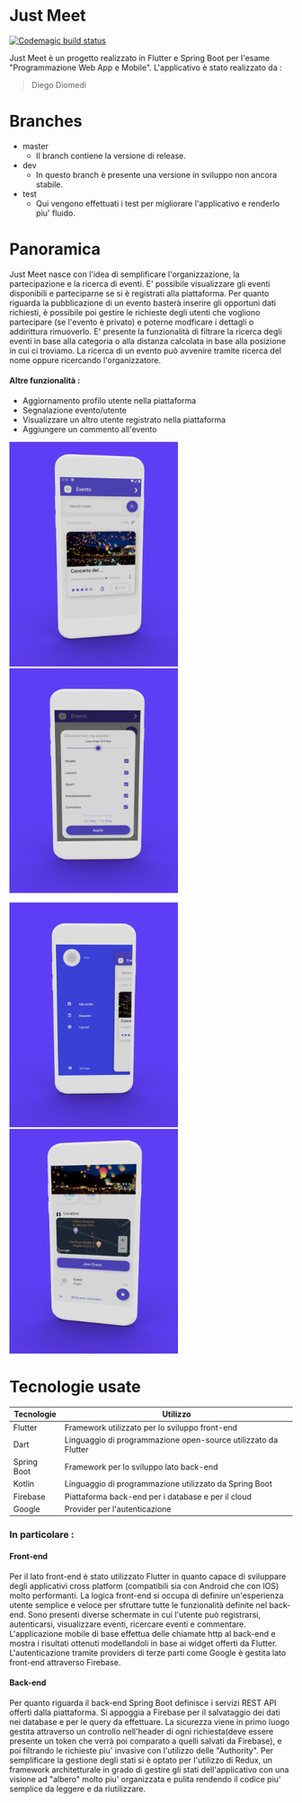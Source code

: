 # Just Meet

[![Codemagic build status](https://api.codemagic.io/apps/5e65fef49399a26267397a0a/5e65fef49399a26267397a09/status_badge.svg)](https://codemagic.io/apps/5e65fef49399a26267397a0a/5e65fef49399a26267397a09/latest_build)

Just Meet è un progetto realizzato in Flutter e Spring Boot per l'esame "Programmazione Web App e Mobile". L'applicativo è stato realizzato da :

  > Diego Diomedi

# Branches
  - master
    - Il branch contiene la versione di release.
  - dev
    - In questo branch è presente una versione in sviluppo non ancora stabile.
  - test
    - Qui vengono effettuati i test per migliorare l'applicativo e renderlo piu' fluido.

# Panoramica
Just Meet nasce con l'idea di semplificare l'organizzazione, la partecipazione e la ricerca di eventi.
E' possibile visualizzare gli eventi disponibili e parteciparne se si è registrati alla piattaforma. 
Per quanto riguarda la pubblicazione di un evento basterà inserire gli opportuni dati richiesti, è 
possibile poi gestire le richieste degli utenti che vogliono partecipare (se l'evento è privato) e
poterne modficare i dettagli o addirittura rimuoverlo. E' presente la funzionalità di filtrare la 
ricerca degli eventi in base alla categoria o alla distanza calcolata in base alla posizione in cui
ci troviamo. La ricerca di un evento può avvenire tramite ricerca del nome oppure ricercando 
l'organizzatore.

#### Altre funzionalità :
  - Aggiornamento profilo utente nella piattaforma
  - Segnalazione evento/utente
  - Visualizzare un altro utente registrato nella piattaforma
  - Aggiungere un commento all'evento

<p>
  <img src="./wallpaper/homepage.png" width="300" height="400" />
  <img src="./wallpaper/filter.png" width="300" height="400"/>
</p>
<p>
  <img src="./wallpaper/navigation_drawer.png" width="300" height="400"/>
  <img src="./wallpaper/event_info.png" width="300" height="400"/>
</p>

# Tecnologie usate

| Tecnologie  | Utilizzo |
| ------------- | ------------- |
| Flutter  | Framework utilizzato per lo sviluppo front-end  |
| Dart  | Linguaggio di programmazione open-source utilizzato da Flutter  |
| Spring Boot  | Framework per lo sviluppo lato back-end  |
| Kotlin  | Linguaggio di programmazione utilizzato da Spring Boot  |
| Firebase  | Piattaforma back-end per i database e per il cloud |
| Google  | Provider per l'autenticazione |

### In particolare : 

#### Front-end
Per il lato front-end è stato utilizzato Flutter in quanto capace di sviluppare degli applicativi cross 
platform (compatibili sia con Android che con IOS) molto performanti. La logica front-end si occupa di definire un'esperienza
utente semplice e veloce per sfruttare tutte le funzionalità definite nel back-end. Sono presenti diverse
schermate in cui l'utente può registrarsi, autenticarsi, visualizzare eventi, ricercare eventi e commentare.
L'applicazione mobile di base effettua delle chiamate http al back-end e mostra i risultati ottenuti modellandoli
in base ai widget offerti da Flutter. L'autenticazione tramite providers di terze parti come Google è gestita
lato front-end attraverso Firebase. 

#### Back-end
Per quanto riguarda il back-end Spring Boot definisce i servizi REST API offerti dalla piattaforma. Si appoggia a Firebase per il salvataggio dei dati nei database e per le query da effettuare. La sicurezza viene in primo luogo
gestita attraverso un controllo nell'header di ogni richiesta(deve essere presente un token che verrà poi comparato
a quelli salvati da Firebase), e poi filtrando le richieste piu' invasive con l'utilizzo delle "Authority".
Per semplificare la gestione degli stati si è optato per l'utilizzo di Redux, un framework architetturale in grado
di gestire gli stati dell'applicativo con una visione ad "albero" molto piu' organizzata e pulita rendendo il codice
piu' semplice da leggere e da riutilizzare.
